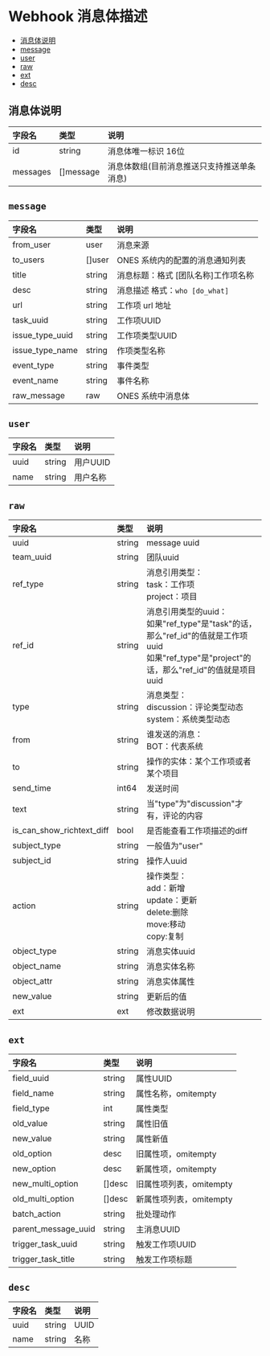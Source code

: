 # Webhook 消息体描述

- [消息体说明](#消息体说明)
- [message](#message)
- [user](#user)
- [raw](#raw)
- [ext](#ext)
- [desc](#desc)


## 消息体说明

|字段名|类型|说明|
|:--|:--|:---|
|id|string|消息体唯一标识 16位|
|messages| []message |消息体数组(目前消息推送只支持推送单条消息)|

## `message`

|字段名|类型|说明|
|:--|:--|:---|
|from_user|user|消息来源|
|to_users|[]user|ONES 系统内的配置的消息通知列表|
|title|string|消息标题：格式 [团队名称]工作项名称|
|desc|string|消息描述 格式：`who [do_what]`|
|url|string|工作项 url 地址|
|task_uuid|string|工作项UUID|
|issue_type_uuid|string|工作项类型UUID|
|issue_type_name|string|作项类型名称|
|event_type|string|事件类型|
|event_name|string|事件名称|
|raw_message|raw|ONES 系统中消息体|


## `user`

|字段名|类型|说明|
|:--|:--|:---|
|uuid|string|用户UUID|
|name|string|用户名称|


## `raw`

|字段名|类型|说明|
|:---|:---|:---|
|uuid|string|message uuid|
|team_uuid|string|团队uuid|
|ref_type|string|消息引用类型：<br>task：工作项<br>project：项目|
|ref_id|string|消息引用类型的uuid：<br>如果"ref_type"是"task"的话，那么"ref_id"的值就是工作项uuid<br>如果"ref_type"是"project"的话，那么"ref_id"的值就是项目uuid|
|type|string|消息类型：<br>discussion：评论类型动态<br>system：系统类型动态|
|from|string|谁发送的消息：<br>BOT：代表系统|
|to|string|操作的实体：某个工作项或者某个项目|
|send_time|int64|发送时间|
|text|string|当"type"为"discussion"才有，评论的内容|
|is_can_show_richtext_diff|bool|是否能查看工作项描述的diff|
|subject_type|string|一般值为"user"|
|subject_id|string|操作人uuid|
|action|string|操作类型：<br>add：新增<br>update：更新<br>delete:删除<br>move:移动<br>copy:复制|
|object_type|string|消息实体uuid|
|object_name|string|消息实体名称|
|object_attr|string|消息实体属性|
|new_value|string|更新后的值|
|ext|ext|修改数据说明|

## `ext`

|字段名|类型|说明|
|:---|:---|:---|
|field_uuid|string|属性UUID|
|field_name|string|属性名称，omitempty|
|field_type|int|属性类型|
|old_value|string|属性旧值|
|new_value|string|属性新值|
|old_option|desc|旧属性项，omitempty|
|new_option|desc|新属性项，omitempty|
|new_multi_option|[]desc|旧属性项列表，omitempty|
|old_multi_option|[]desc|新属性项列表，omitempty|
|batch_action|string|批处理动作|
|parent_message_uuid|string|主消息UUID|
|trigger_task_uuid|string|触发工作项UUID|
|trigger_task_title|string|触发工作项标题|

## `desc`


|字段名|类型|说明|
|:--|:--|:---|
|uuid|string|UUID|
|name|string|名称|